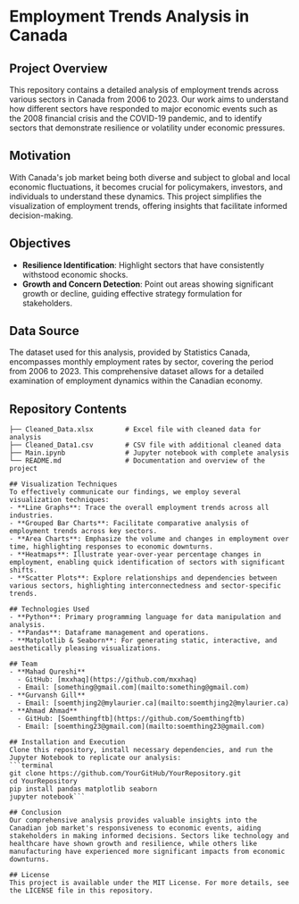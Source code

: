 # Employment Trends Analysis in Canada

## Project Overview
This repository contains a detailed analysis of employment trends across various sectors in Canada from 2006 to 2023. Our work aims to understand how different sectors have responded to major economic events such as the 2008 financial crisis and the COVID-19 pandemic, and to identify sectors that demonstrate resilience or volatility under economic pressures.

## Motivation
With Canada's job market being both diverse and subject to global and local economic fluctuations, it becomes crucial for policymakers, investors, and individuals to understand these dynamics. This project simplifies the visualization of employment trends, offering insights that facilitate informed decision-making.

## Objectives
- **Resilience Identification**: Highlight sectors that have consistently withstood economic shocks.
- **Growth and Concern Detection**: Point out areas showing significant growth or decline, guiding effective strategy formulation for stakeholders.

## Data Source
The dataset used for this analysis, provided by Statistics Canada, encompasses monthly employment rates by sector, covering the period from 2006 to 2023. This comprehensive dataset allows for a detailed examination of employment dynamics within the Canadian economy.

## Repository Contents
```plaintext
├── Cleaned_Data.xlsx        # Excel file with cleaned data for analysis
├── Cleaned_Data1.csv        # CSV file with additional cleaned data
├── Main.ipynb               # Jupyter notebook with complete analysis
└── README.md                # Documentation and overview of the project

## Visualization Techniques
To effectively communicate our findings, we employ several visualization techniques:
- **Line Graphs**: Trace the overall employment trends across all industries.
- **Grouped Bar Charts**: Facilitate comparative analysis of employment trends across key sectors.
- **Area Charts**: Emphasize the volume and changes in employment over time, highlighting responses to economic downturns.
- **Heatmaps**: Illustrate year-over-year percentage changes in employment, enabling quick identification of sectors with significant shifts.
- **Scatter Plots**: Explore relationships and dependencies between various sectors, highlighting interconnectedness and sector-specific trends.

## Technologies Used
- **Python**: Primary programming language for data manipulation and analysis.
- **Pandas**: Dataframe management and operations.
- **Matplotlib & Seaborn**: For generating static, interactive, and aesthetically pleasing visualizations.

## Team
- **Mahad Qureshi**
  - GitHub: [mxxhaq](https://github.com/mxxhaq)
  - Email: [something@gmail.com](mailto:something@gmail.com)
- **Gurvansh Gill**
  - Email: [soemthjing2@mylaurier.ca](mailto:soemthjing2@mylaurier.ca)
- **Ahmad Ahmad**
  - GitHub: [Soemthingftb](https://github.com/Soemthingftb)
  - Email: [soemthing23@gmail.com](mailto:soemthing23@gmail.com)

## Installation and Execution
Clone this repository, install necessary dependencies, and run the Jupyter Notebook to replicate our analysis:
```terminal
git clone https://github.com/YourGitHub/YourRepository.git
cd YourRepository
pip install pandas matplotlib seaborn
jupyter notebook```

## Conclusion
Our comprehensive analysis provides valuable insights into the Canadian job market's responsiveness to economic events, aiding stakeholders in making informed decisions. Sectors like technology and healthcare have shown growth and resilience, while others like manufacturing have experienced more significant impacts from economic downturns.

## License
This project is available under the MIT License. For more details, see the LICENSE file in this repository.
